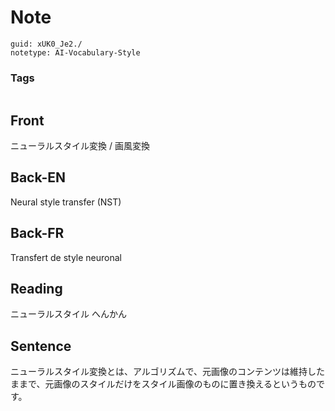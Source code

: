 # Note
```
guid: xUK0_Je2./
notetype: AI-Vocabulary-Style
```

### Tags
```
```

## Front
ニューラルスタイル変換 / 画風変換

## Back-EN
Neural style transfer (NST)

## Back-FR
Transfert de style neuronal

## Reading
ニューラルスタイル へんかん

## Sentence
ニューラルスタイル変換とは、アルゴリズムで、元画像のコンテンツは維持したままで、元画像のスタイルだけをスタイル画像のものに置き換えるというものです。

